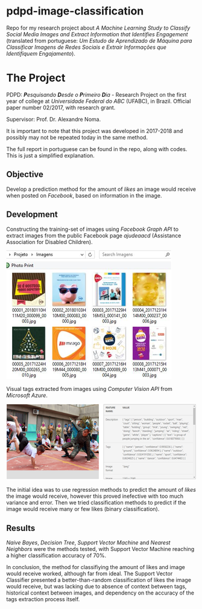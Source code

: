 # pdpd-image-classification
Repo for my research project about *A Machine Learning Study to Classify Social Media Images and Extract Information that Identifies Engagement* (translated from portuguese: *Um Estudo de Aprendizado de Máquina para Classificar Imagens de Redes Sociais e Extrair Informações que Identifiquem Engajamento*).

# The Project

PDPD: ***P**esquisando **D**esde o **P**rimeiro **D**ia* - Research Project on the first year of college at *Universidade Federal do ABC* (UFABC), in Brazil. Official paper number 02/2017, with research grant.

Supervisor: Prof. Dr. Alexandre Noma.

It is important to note that this project was developed in 2017-2018 and possibly may not be repeated today in the same method.

The full report in portuguese can be found in the repo, along with codes. This is just a simplified explanation.

## Objective

Develop a prediction method for the amount of *likes* an image would receive when posted on *Facebook*, based on information in the image.

## Development

Constructing the training-set of images using *Facebook Graph API* to extract images from the public Facebook page *ajudeaacd* (Assistance Association for Disabled Children).

![Various images displayed in folder](/images/pics.png "Images extracted from Facebook")

Visual tags extracted from images using *Computer Vision API* from *Microsoft Azure*.

![Image with extracted tags](/images/tags.png "Tags extracted from image")

The initial idea was to use regression methods to predict the amount of *likes* the image would receive, however this proved inefective with too much variance and error. Then we tried classification methods to predict if the image would receive many or few likes (binary classification).

## Results

*Naive Bayes*, *Decision Tree*, *Support Vector Machine* and *Nearest Neighbors* were the methods tested, with Support Vector Machine reaching a higher classification accuracy of 70%.

In conclusion, the method for classifiying the amount of likes and image would receive worked, although far from ideal. The Support Vector Classifier presented a better-than-random classification of likes the image would receive, but was lacking due to absence of context between tags, historical context between images, and dependency on the accuracy of the tags extraction process itself.





